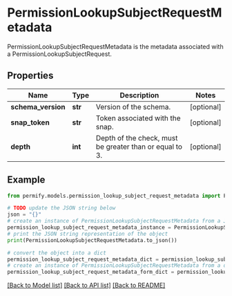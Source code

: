 # PermissionLookupSubjectRequestMetadata

PermissionLookupSubjectRequestMetadata is the metadata associated with a PermissionLookupSubjectRequest.

## Properties

Name | Type | Description | Notes
------------ | ------------- | ------------- | -------------
**schema_version** | **str** | Version of the schema. | [optional] 
**snap_token** | **str** | Token associated with the snap. | [optional] 
**depth** | **int** | Depth of the check, must be greater than or equal to 3. | [optional] 

## Example

```python
from permify.models.permission_lookup_subject_request_metadata import PermissionLookupSubjectRequestMetadata

# TODO update the JSON string below
json = "{}"
# create an instance of PermissionLookupSubjectRequestMetadata from a JSON string
permission_lookup_subject_request_metadata_instance = PermissionLookupSubjectRequestMetadata.from_json(json)
# print the JSON string representation of the object
print(PermissionLookupSubjectRequestMetadata.to_json())

# convert the object into a dict
permission_lookup_subject_request_metadata_dict = permission_lookup_subject_request_metadata_instance.to_dict()
# create an instance of PermissionLookupSubjectRequestMetadata from a dict
permission_lookup_subject_request_metadata_form_dict = permission_lookup_subject_request_metadata.from_dict(permission_lookup_subject_request_metadata_dict)
```
[[Back to Model list]](../README.md#documentation-for-models) [[Back to API list]](../README.md#documentation-for-api-endpoints) [[Back to README]](../README.md)


